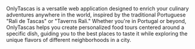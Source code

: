 
OnlyTascas is a versatile web application designed to enrich your culinary adventures anywhere in the world, inspired by the traditional Portuguese "Rali de Tascas" or "Taverns Rali." Whether you're in Portugal or beyond, OnlyTascas helps you create personalized food tours centered around a specific dish, guiding you to the best places to taste it while exploring the unique flavors of different neighborhoods in a city.
